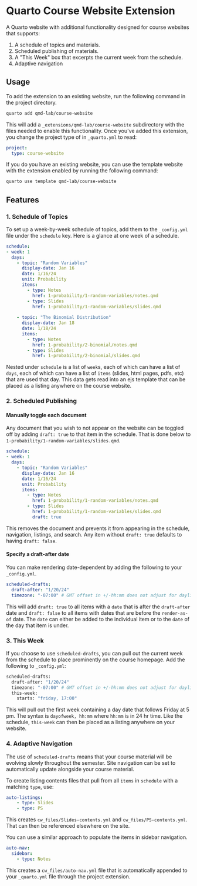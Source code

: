 # Quarto Course Website Extension

A Quarto website with additional functionality designed for course websites that supports:

1. A schedule of topics and materials.
2. Scheduled publishing of materials.
3. A "This Week" box that excerpts the current week from the schedule.
4. Adaptive navigation

## Usage

To add the extension to an existing website, run the following command in the project directory.

```bash
quarto add qmd-lab/course-website
```

This will add a `_extensions/qmd-lab/course-website` subdirectory with the files needed to enable this functionality. Once you've added this extension, you change the project type of in `_quarto.yml` to read:

```yaml
project:
  type: course-website
```

If you do you have an existing website, you can use the template website with the extension enabled by running the following command:

```bash
quarto use template qmd-lab/course-website
```

## Features

### 1. Schedule of Topics

To set up a week-by-week schedule of topics, add them to the `_config.yml` file under the `schedule` key. Here is a glance at one week of a schedule.

```yaml
schedule:
- week: 1
  days:
    - topic: "Random Variables"
      display-date: Jan 16
      date: 1/16/24
      unit: Probability
      items:
        - type: Notes
          href: 1-probability/1-random-variables/notes.qmd
        - type: Slides
          href: 1-probability/1-random-variables/slides.qmd
          
    - topic: "The Binomial Distribution"
      display-date: Jan 18
      date: 1/18/24
      items:
        - type: Notes
          href: 1-probability/2-binomial/notes.qmd
        - type: Slides
          href: 1-probability/2-binomial/slides.qmd
```

Nested under `schedule` is a list of `week`s, each of which can have a list of `days`, each of which can have a list of `items` (slides, html pages, pdfs, etc) that are used that day. This data gets read into an ejs template that can be placed as a listing anywhere on the course website.

### 2. Scheduled Publishing

#### Manually toggle each document

Any document that you wish to not appear on the website can be toggled off by adding `draft: true` to that item in the schedule. That is done below to `1-probability/1-random-variables/slides.qmd`.

```yaml
schedule:
- week: 1
  days:
    - topic: "Random Variables"
      display-date: Jan 16
      date: 1/16/24
      unit: Probability
      items:
        - type: Notes
          href: 1-probability/1-random-variables/notes.qmd
        - type: Slides
          href: 1-probability/1-random-variables/slides.qmd
          draft: true
```

This removes the document and prevents it from appearing in the schedule, navigation, listings, and search. Any item without `draft: true` defaults to having `draft: false`.

#### Specify a draft-after date

You can make rendering date-dependent by adding the following to your `_config.yml`.

```yaml
scheduled-drafts:
  draft-after: "1/20/24"
  timezone: "-07:00" # GMT offset in +/-hh:mm does not adjust for daylight savings
```

This will add `draft: true` to all items with a `date` that is after the `draft-after` date and `draft: false` to all items with dates that are before the `render-as-of` date. The `date` can either be added to the individual item or to the `date` of the day that item is under.

### 3. This Week

If you choose to use `scheduled-drafts`, you can pull out the current week from the schedule to place prominently on the course homepage. Add the following to `_config.yml`:

```bash
scheduled-drafts:
  draft-after: "1/20/24"
  timezone: "-07:00" # GMT offset in +/-hh:mm does not adjust for daylight savings
  this-week:
    starts: "friday, 17:00"
```

This will pull out the first week containing a day date that follows Friday at 5 pm. The syntax is `dayofweek, hh:mm` where `hh:mm` is in 24 hr time. Like the schedule, `this-week` can then be placed as a listing anywhere on your website.

### 4. Adaptive Navigation

The use of `scheduled-drafts` means that your course material will be evolving slowly throughout the semester. Site navigation can be set to automatically update alongside your course material.

To create listing contents files that pull from all `items` in `schedule` with a matching `type`, use:

```yaml
auto-listings:
    - type: Slides
    - type: PS
```

This creates `cw_files/Slides-contents.yml` and `cw_files/PS-contents.yml`. That can then be referenced elsewhere on the site.

You can use a similar approach to populate the items in sidebar navigation.

```yaml
auto-nav:
  sidebar:
    - type: Notes
```

This creates a `cw_files/auto-nav.yml` file that is automatically appended to your `_quarto.yml` file through the project extension.
